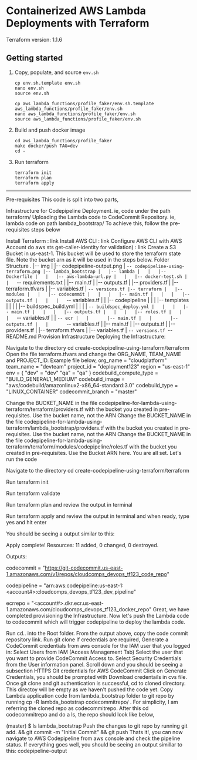 # Containerized AWS Lambda Deployments with Terraform

Terraform version: 1.1.6

## Getting started

1. Copy, populate, and source `env.sh`

    ```
    cp env.sh.template env.sh
    nano env.sh
    source env.sh

    cp aws_lambda_functions/profile_faker/env.sh.template aws_lambda_functions/profile_faker/env.sh
    nano aws_lambda_functions/profile_faker/env.sh
    source aws_lambda_functions/profile_faker/env.sh
    ```

2. Build and push docker image

   ```
   cd aws_lambda_functions/profile_faker
   make docker/push TAG=dev
   cd -
   ```

3. Run terraform

   ```
   terraform init
   terraform plan
   terraform apply
   ```

__________________________________________________________________

Pre-requisites
This code is split into two parts,

Infrastructure for Codepipeline Deployment. ie, code under the path terraform/
Uploading the Lambda code to CodeCommit Repository. ie, lambda code on path lambda_bootstrap/
To achieve this, follow the pre-requisites steps below

Install Terraform : link
Install AWS CLI : link
Configure AWS CLI with AWS Account do aws sts get-caller-identity for validation) : link
Create a S3 Bucket in us-east-1. This bucket will be used to store the terraform state file. Note the bucket arn as it will be used in the steps below.
Folder Structure
.
|-- img
|   |-- codepipeline-output.png
|   `-- codepipeline-using-terraform.png
|-- lambda_bootstrap
|   |-- lambda
|   |   |-- Dockerfile
|   |   |-- aws-lambda-url.py
|   |   |-- docker-test.sh
|   |   `-- requirements.txt
|   |-- main.tf
|   |-- outputs.tf
|   |-- providers.tf
|   |-- terraform.tfvars
|   |-- variables.tf
|   `-- versions.tf
|-- terraform
|   |-- modules
|   |   |-- codecommit
|   |   |   |-- main.tf
|   |   |   |-- outputs.tf
|   |   |   `-- variables.tf
|   |   |-- codepipeline
|   |   |   |-- templates
|   |   |   |   |-- buildspec_build.yml
|   |   |   |   `-- buildspec_deploy.yml
|   |   |   |-- main.tf
|   |   |   |-- outputs.tf
|   |   |   |-- roles.tf
|   |   |   `-- variables.tf
|   |   `-- ecr
|   |       |-- main.tf
|   |       |-- outputs.tf
|   |       `-- variables.tf
|   |-- main.tf
|   |-- outputs.tf
|   |-- providers.tf
|   |-- terraform.tfvars
|   |-- variables.tf
|   `-- versions.tf
`-- README.md
Provision Infrastructure
Deploying the Infrastructure:

Navigate to the directory cd create-codepipeline-using-terraform/terraform
Open the file terraform.tfvars and change the ORG_NAME, TEAM_NAME and PROJECT_ID. Example file below,
org_name   = "cloudplatform"
team_name  = "devteam"
project_id = "deployment123"
region     = "us-east-1"
env = {
  "dev" = "dev"
  "qa"  = "qa"
}
codebuild_compute_type = "BUILD_GENERAL1_MEDIUM"
codebuild_image        = "aws/codebuild/amazonlinux2-x86_64-standard:3.0"
codebuild_type         = "LINUX_CONTAINER"
codecommit_branch      = "master"

Change the BUCKET_NAME in the file codepipeline-for-lambda-using-terraform/terraform/providers.tf with the bucket you created in pre-requisites. Use the bucket name, not the ARN
Change the BUCKET_NAME in the file codepipeline-for-lambda-using-terraform/lambda_bootstrap/providers.tf with the bucket you created in pre-requisites. Use the bucket name, not the ARN
Change the BUCKET_NAME in the file codepipeline-for-lambda-using-terraform/terraform/modules/codepipeline/roles.tf with the bucket you created in pre-requisites. Use the Bucket ARN here.
You are all set. Let's run the code

Navigate to the directory cd create-codepipeline-using-terraform/terraform

Run terraform init

Run terraform validate

Run terraform plan and review the output in terminal

Run terraform apply and review the output in terminal and when ready, type yes and hit enter

You should be seeing a output similar to this:

Apply complete! Resources: 11 added, 0 changed, 0 destroyed.

Outputs:

codecommit = "https://git-codecommit.us-east-1.amazonaws.com/v1/repos/cloudcomps_devops_tf123_code_repo"

codepipeline = "arn:aws:codepipeline:us-east-1:<account#>:cloudcomps_devops_tf123_dev_pipeline"

ecrrepo = "<account#>.dkr.ecr.us-east-1.amazonaws.com/cloudcomps_devops_tf123_docker_repo"
Great, we have completed provisioning the Infrastructure. Now let's push the Lambda code to codecommit which will trigger codepipeline to deploy the lambda code.

Run cd.. into the Root folder. From the output above, copy the code commit repository link.
Run git clone <codecommit repo link>
If credentials are required, Generate a CodeCommit credentials from aws console for the IAM user that you logged in:
Select Users from IAM (Access Management Tab)
Select the user that you want to provide CodeCommit Access to.
Select Security Credentials from the User information panel.
Scroll down and you should be seeing a subsection HTTPS Git credentials for AWS CodeCommit
Click on Generate Credentials, you should be prompted with Download credentails in cvs file.
Once git clone and git authentication is successful, cd to cloned directory. This directoy will be empty as we haven't pushed the code yet.
Copy Lambda application code from lambda_bootstrap folder to git repo by running cp -R lambda_bootstrap codecommitrepo/ . For simplicity, I am referring the cloned repo as codecommitrepo.
After this cd codecommitrepo and do a ls, the repo should look like below,

(master) $ ls
lambda_bootstrap
Push the changes to git repo by running git add. && git commit -m "Initial Commit" && git push
Thats it!, you can now navigate to AWS Codepipeline from aws console and check the pipeline status.
If everything goes well, you should be seeing an output simillar to this: codepipeline-output
